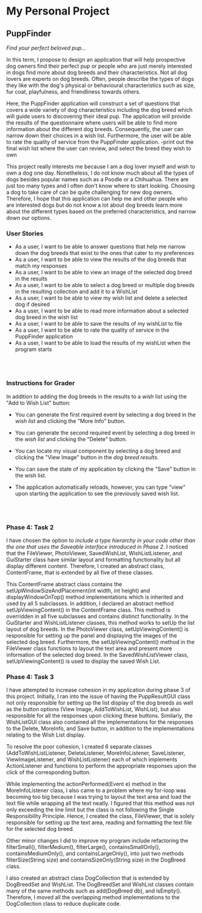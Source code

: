 # My Personal Project

## PuppFinder

*Find your perfect beloved pup...*

In this term, I propose to design an application that will help prospective dog owners 
find their perfect pup or people who are just merely interested in dogs find more about 
dog breeds and their characteristics. Not all dog lovers are experts on dog breeds. 
Often, people describe the types of dogs they like with the dog's physical or 
behavioural characteristics such as size, fur coat, playfulness, and friendliness towards others. 

Here, the PuppFinder application will construct a set of questions that covers a wide variety of dog characteristics 
including the dog breed which will guide users to discovering their ideal pup. The application 
will provide the results of the questionnaire where users will be able to find more information
about the different dog breeds. Consequently, the user can narrow down their choices in a wish list.
Furthermore, the user will be able to rate the quality of service from the PuppFinder application.
-print out the final wish list where the user can review, and select the breed they wish to own

This project really interests me because I am a dog lover myself and wish to own a dog 
one day. Nonetheless, I do not know much about all the types of dogs besides popular
names such as a Poodle or a Chihuahua. There are just too many types and I often don't know where 
to start looking. Choosing a dog to take care of can be quite challenging for new dog owners.
Therefore, I hope that this application can help me and other people who are interested dogs but do not know a lot about dog breeds learn more about the different types based on the
preferred characteristics, and narrow down our options.  


<h3>User Stories</h3>

- As a user, I want to be able to answer questions that help me narrow down the dog breeds that exist to the ones that cater to my preferences
- As a user, I want to be able to view the results of the dog breeds that match my responses
- As a user, I want to be able to view an image of the selected dog breed in the results
- As a user, I want to be able to select a dog breed or multiple dog breeds in the resulting collection and add it to a WishList
- As a user, I want to be able to view my wish list and delete a selected dog if desired
- As a user, I want to be able to read more information about a selected dog breed in the wish list
- As a user, I want to be able to save the results of my wishList to file
- As a user, I want to be able to rate the quality of service in the PuppFinder application
- As a user, I want to be able to load the results of my wishList when the program starts

<br>
<br>

<h3> Instructions for Grader </h3>

In addition to adding the dog breeds in the results to a wish list using the "Add to Wish List" button:

- You can generate the first required event by selecting a dog breed in the *wish list* and clicking the "More Info" button.

- You can generate the second required event by selecting a dog breed in the *wish list* and clicking the "Delete" button.

- You can locate my visual component by selecting a dog breed and clicking the "View Image" button in the *dog breed results*.

- You can save the state of my application by clicking the "Save" button in the wish list. 

- The application automatically reloads, however, you can type "view" upon starting the application to see the previously saved 
wish list.

<br>
<br>

<h3> Phase 4: Task 2 </h3>

I have chosen the option to *include a type hierarchy in your code other than the one that uses the Saveable interface
introduced in Phase 2*. I noticed that the FileViewer, PhotoViewer, SavedWishList, WishListListener, and GuiStarter class 
have similar layout and formatting functionality but all display different content. Therefore, I created an abstract class, 
ContentFrame, that is extended by all five of these classes.

This ContentFrame abstract class contains the  setUpWindowSizeAndPlacement(int width, int height) and displayWindowOnTop() method 
implementations which is inherited and used by all 5 subclasses. In addition, I declared an abstract method setUpViewingContent() 
in the ContentFrame class. This method is overridden in all five subclasses and contains distinct functionality. In the GuiStarter
and WishListListener classes, this method works to setUp the list layout of dog breeds. In the PhotoViewer class, 
setUpViewingContent() is responsible for setting up the panel and displaying the images of the selected dog breed. 
Furthermore, the setUpViewingContent() method in the FileViewer class functions to layout the text area and present more information of the selected dog breed. In the SavedWishListViewer class, 
setUpViewingContent() is used to display the saved Wish List. 


<h3> Phase 4: Task 3 </h3>

I have attempted to increase cohesion in my application during phase 3 of this project. Initially, I ran into the issue
of having the PuppResultGUI class not only responsible for setting up the list display of the dog breeds as well as the 
button options (View Image, AddToWishList, WishList), but also responsible for all the responses upon clicking these buttons.
Similarly, the WishListGUI class also contained all the implementations for the responses to the Delete, MoreInfo, and 
Save button, in addition to the implementations relating to the Wish List display. 


To resolve the poor cohesion, I created 6 separate classes (AddToWishListListener, DeleteListener, MoreInfoListener, SaveListener,
ViewImageListener, and WishListListener) each of which implements ActionListener and functions to perform the 
appropriate responses upon the click of the corresponding button. 

While implementing the actionPerformed(Event e) method in the MoreInfoListener class, I also came to a problem where 
my for-loop was becoming too big because I was trying to layout the text area and load the text file while wrapping all the text neatly. 
I figured that this method was not only exceeding the line limit but the class is not following the Single Responsibility Principle. Hence, 
I created the class, FileViewer, that is solely responsible for setting up the text area, reading and formatting the text file for 
the selected dog breed. 

Other minor changes I did to improve my program include refactoring the filterSmall(), filterMedium(), filterLarge(), 
containsSmallOnly(), containsMediumOnly(), and containsLargeOnly(), into just two methods filterSize(String size) and 
containsSizeOnly(String size) in the DogBreed class. 

I also created an abstract class DogCollection that is extended by DogBreedSet and WishList. The DogBreedSet and WishList 
classes contain many of the same methods such as add(DogBreed db), and isEmpty(). Therefore, I moved all the overlapping
method implementations to the DogCollection class to reduce duplicate code. 


 




